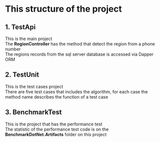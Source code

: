 # This structure of the project

## 1. TestApi 
This is the main project  
The **RegionController** has the method that detect the region from a phone number  
The regions records from the sql server database is accessed via Dapper ORM  
  
## 2. TestUnit
This is the test cases project  
There are five test cases that includes the algorithm, for each case the method name describes the function of a test case  

## 3. BenchmarkTest  
This is the project that has the performance test  
The statistic of the performance test code is on the **BenchmarkDotNet.Artifacts** folder on this project
